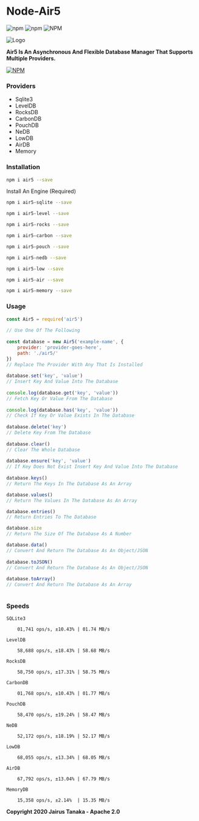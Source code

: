 # Node-Air5

![npm](https://img.shields.io/npm/dt/air5?style=flat-square) ![npm](https://img.shields.io/npm/v/air5?style=flat-square) ![NPM](https://img.shields.io/npm/l/air5?style=flat-square)

![Logo](https://i.ibb.co/SmdD6sX/Logo.png)

**Air5 Is An Asynchronous And Flexible Database Manager That Supports Multiple Providers.**

[![NPM](https://nodei.co/npm/air5.png?downloads=true&downloadRank=true&stars=true&compact=true)](https://nodei.co/npm/air5/)

### Providers

- Sqlite3
- LevelDB
- RocksDB
- CarbonDB
- PouchDB
- NeDB
- LowDB
- AirDB
- Memory

### Installation

```bash
npm i air5 --save
```
Install An Engine (Required)

```bash
npm i air5-sqlite --save

npm i air5-level --save

npm i air5-rocks --save

npm i air5-carbon --save

npm i air5-pouch --save

npm i air5-nedb --save

npm i air5-low --save

npm i air5-air --save

npm i air5-memory --save
```

### Usage

```js
const Air5 = require('air5')
 
// Use One Of The Following
 
const database = new Air5('example-name', {
    provider: 'provider-goes-here',
    path: './air5/'
})
// Replace The Provider With Any That Is Installed
 
database.set('key', 'value')
// Insert Key And Value Into The Database
 
console.log(database.get('key', 'value'))
// Fetch Key Or Value From The Database
 
console.log(database.has('key', 'value'))
// Check If Key Or Value Exists In The Database
 
database.delete('key')
// Delete Key From The Database
 
database.clear()
// Clear The Whole Database
 
database.ensure('key', 'value')
// If Key Does Not Exist Insert Key And Value Into The Database
 
database.keys()
// Return The Keys In The Database As An Array

database.values()
// Return The Values In The Database As An Array

database.entries()
// Return Entries To The Database

database.size
// Return The Size Of The Database As A Number

database.data()
// Convert And Return The Database As An Object/JSON
 
database.toJSON()
// Convert And Return The Database As An Object/JSON
 
database.toArray()
// Convert And Return The Database As An Array
 
```

### Speeds
```
SQLite3 

    01,741 ops/s, ±10.43% | 01.74 MB/s

LevelDB

    58,688 ops/s, ±18.43% | 58.68 MB/s

RocksDB

    58,750 ops/s, ±17.31% | 58.75 MB/s

CarbonDB 

    01,768 ops/s, ±10.43% | 01.77 MB/s

PouchDB

    58,470 ops/s, ±19.24% | 58.47 MB/s

NeDB

    52,172 ops/s, ±18.19% | 52.17 MB/s

LowDB

    68,055 ops/s, ±13.34% | 68.05 MB/s

AirDB

    67,792 ops/s, ±13.04% | 67.79 MB/s

MemoryDB

    15,358 ops/s, ±2.14%  | 15.35 MB/s

```
**Copyright 2020 Jairus Tanaka - Apache 2.0**
